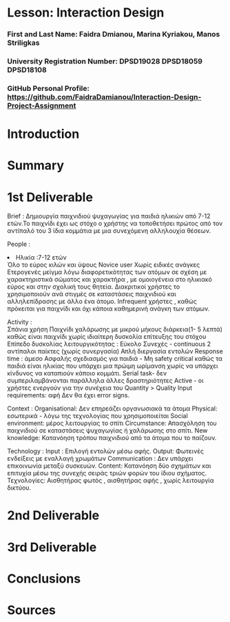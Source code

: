 # Lesson: Interaction Design

### First and Last Name: Faidra Dmianou, Marina Kyriakou, Manos Striligkas
### University Registration Number: DPSD19028 DPSD18059 DPSD18108 

### GitHub Personal Profile: https://github.com/FaidraDamianou/Interaction-Design-Project-Assignment

# Introduction

# Summary


# 1st Deliverable
Brief : Δημιουργία παιχνιδιού ψυχαγωγίας για παιδιά ηλικιών από 7-12 ετών.Το παιχνίδι έχει ως στόχο ο χρήστης να τοποθετήσει πρώτος από τον αντίπαλό του 3 ίδια κομμάτια με μια συνεχόμενη αλληλουχία θέσεων.   

People : 
<li>Ηλικία :7-12 ετών</li>
Όλο το εύρος κιλών και ύψους 
Novice user 
Χωρίς ειδικές ανάγκες
Ετερογενές μείγμα λόγω διαφορετικότητας των ατόμων σε σχέση με χαρακτηριστικά σώματος και χαρακτήρα , με ομοιογένεια στο ηλικιακό εύρος και στην σχολική τους θητεία. 
Διακριτικοί χρήστες το χρησιμοποιούν ανά στιγμές σε καταστάσεις παιχνιδιού και αλληλεπίδρασης με άλλο ένα άτομο.
Infrequent χρήστες , καθώς πρόκειται για παιχνίδι και όχι κάποια καθημερινή ανάγκη των ατόμων.

Activity :  
Σπάνια χρήση
Παιχνίδι χαλάρωσης με μικρού μήκους διάρκεια(1- 5 λεπτά) καθώς είναι παιχνίδι χωρίς ιδιαίτερη δυσκολία επίτευξης του στόχου
Επίπεδο δυσκολίας λειτουργικότητας : Εύκολο 
Συνεχές - continuous 
2 αντίπαλοι παίκτες (χωρίς συνεργασία)
Απλή διεργασία εντολών
Response time : άμεσο 
Ασφαλής σχεδιασμός για παιδιά - Μη safety critical καθώς τα παιδιά είναι ηλικίας που υπάρχει μια πρώιμη ωρίμανση χωρίς να υπάρχει κίνδυνος να καταπιούν κάποιο κομμάτι.
Serial task- δεν συμπεριλαμβάνονται παράλληλα άλλες δραστηριότητες 
Active - οι χρήστες ενεργούν για την συνέχεια του 
Quantity > Quality 
Input requirements: αφή 
Δεν θα έχει error signs. 

Context :
Organisational: Δεν επηρεάζει οργανωσιακά τα άτομα
Physical: εσωτερικά - λόγω της τεχνολογίας που χρησιμοποιείται 
Social environment: μέρος λειτουργίας το σπίτι
Circumstance: Απασχόληση του παιχνιδιού σε καταστάσεις ψυχαγωγίας ή χαλάρωσης στο σπίτι.
New knowledge: Κατανόηση τρόπου παιχνιδιού από τα άτομα που το παίζουν.

Technology : 
Input : Επιλογή εντολών μέσω αφής. 
Output: Φωτεινές ενδείξεις με εναλλαγή χρωμάτων
Communication : Δεν υπάρχει επικοινωνία μεταξύ συσκευών.
Content: Κατανόηση δύο σχημάτων και επιτυχία μέσω της συνεχής σειράς τριών φορών του ίδιου σχήματος.
Τεχνολογίες: Αισθητήρας φωτός , αισθητήρας αφής , χωρίς λειτουργία δικτύου.





# 2nd Deliverable


# 3rd Deliverable 


# Conclusions


# Sources
